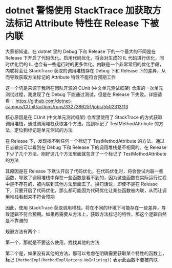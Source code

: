 # dotnet 警惕使用 StackTrace 加获取方法标记 Attribute 特性在 Release 下被内联

大家都知道，在 dotnet 里的 Debug 下和 Release 下的一个最大的不同是在 Release 下开启了代码优化。启用代码优化，将会对生成的 IL 代码进行优化，同时优化后的 IL 也会有一些运行时的更多优化。内联是一个非常常用的优化手段，内联将会让 StackTrace 获取的调用堆栈存在 Debug 下和 Release 下的差异，从而导致获取方法标记的 Attribute 特性不能符合预期工作

<!--more-->
<!-- CreateTime:2022/10/26 17:12:31 -->

<!-- 发布 -->

这一个坑是来源于我所在团队开源的 CUnit (中文单元测试框架) 仓库的一次单元测试过程，我发现了在 Debug 下能通过测试，但是在 Release 下失败。详细请看： https://github.com/dotnet-campus/CUnit/actions/runs/3327386251/jobs/5502313113

核心原因是在 CUnit (中文单元测试框架) 仓库里使用了 StackTrace 的方式获取调用堆栈，通过调用堆栈获取各个方法，找到标记了 TestMethodAttribute 的方法，定位到标记是单元测试的方法

在 Release 下，发现找不到任何一个标记了 TestMethodAttribute 的方法。通过日志输出可以看到在 Debug 下和 Release 下的调用堆栈是不相同的。在 Release 下少了几个方法，刚好这几个方法里面就包含了一个标记了 TestMethodAttribute 的方法

其原因是在 Release 下默认开启了代码优化，在代码优化时，将会尝试内联一些函数，导致了调用堆栈中存在一些函数是看不到的，因为这些函数在实际运行过程中是不存在的，被内联到其他方法里面去了。换句话说，即使不是在 Release 下，只要开启了代码优化，那么都可能因为代码优化让某些函数被内联，从而让调用堆栈看起来不符合预期

因此，使用 StackTrace 获取调用堆栈，将在不同的环境下可能存在一些差异，导致逻辑不符合预期。如果再需要从方法上，获取方法标记的特性，那这个逻辑自然是不靠谱的

规避方法有两个：

第一个，那就是不要这么使用，找找其他的方法

第二个是，如果没有其他的方法，那可以考虑在明确需要获取某个特性的函数上，标记 `[MethodImpl(MethodImplOptions.NoInlining)]` 表示此函数不要被内联

